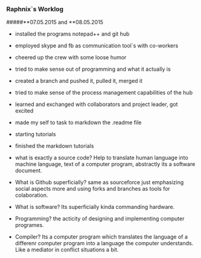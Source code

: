 ### Raphnix`s Worklog  

#####**07.05.2015 and **08.05.2015  

* installed the programs notepad++ and git hub  

* employed skype and fb as communication tool`s with co-workers  

* cheered up the crew with some loose humor  

* tried to make sense out of programming and what it actually is  

* created a branch and pushed it, pulled it, merged it  

* tried to make sense of the process management capabilities of the hub  

* learned and exchanged with collaborators and project leader, got excited  

* made my self to task to markdown the .readme file  

* starting tutorials  

* finished the markdown tutorials  

* what is exactly a source code? Help to translate human language into machine language, text of a computer program, abstractly its a software document.  

* What is Github superficially? same as sourceforce just emphasizing social aspects more and using forks and branches as tools for colaboration.  

* What is software? Its superficially kinda commanding hardware.  

* Programming? the acticity of designing and implementing computer programes.  

* Compiler? Its a computer program which translates the language of a differenr computer program into a language the computer understands. Like a mediator in conflict situations a bit.   